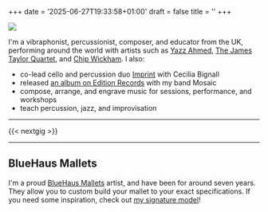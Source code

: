 +++
date = '2025-06-27T19:33:58+01:00'
draft = false
title = ''
+++

<img src="/images/rwdithered.png" class="small-image"></img>

I'm a vibraphonist, percussionist, composer, and educator from the UK, performing around the world with artists such as [Yazz Ahmed](https://www.yazzahmed.com), [The James Taylor Quartet](https://www.jamestaylorquartet.co.uk), and [Chip Wickham](https://chipwickham.com).
I also: 

- co-lead cello and percussion duo [Imprint](https://imprint.band/) with Cecilia Bignall
- released [an album on Edition Records](https://mosaicuk.bandcamp.com/album/subterranea) with my band Mosaic
- compose, arrange, and engrave music for sessions, performance, and workshops
- teach percussion, jazz, and improvisation

***

{{< nextgig >}}

***

## BlueHaus Mallets
I'm a proud [BlueHaus Mallets](https://www.blueha.us) artist, and have been for around seven years. They allow you to custom build your mallet to your exact specifications. If you need some inspiration, check out [my signature model](https://www.blueha.us/artists/ralph-wyld)!



